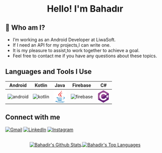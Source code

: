 <h1 align="center">Hello! I'm Bahadır</h1>



## 👋‍ Who am I?

- I’m working as an Android Developer at LiwaSoft.
- If I need an API for my projects,I can write one.
- It is my pleasure to assist,to work together to achieve a goal.
- Feel free to contact me if you have any questions about these topics.

<h2 align="left">Languages and Tools I Use</h2>

| Android | Kotlin | Java | Firebase | C# | 
| :-: | :-: | :-: | :-: | :-: | 
|<img align="center" src="https://developer.android.com/images/logos/android.svg" alt="android" width="40" height="40"/>|<img align="center" src="https://www.vectorlogo.zone/logos/kotlinlang/kotlinlang-icon.svg" alt="kotlin" width="40" height="40"/>|<img align="center" src="https://raw.githubusercontent.com/devicons/devicon/master/icons/java/java-original.svg" alt="java" width="40" height="40"/>|<img align="center" src="https://www.vectorlogo.zone/logos/firebase/firebase-icon.svg" alt="firebase" width="40" height="40"/>|<img align="center" src="https://raw.githubusercontent.com/devicons/devicon/master/icons/csharp/csharp-original.svg" alt="csharp" width="40" height="40"/>|


## Connect with me
<p align="left">
	<a href="mailto:bahadir.kayis2409@gmail.com"><img src="https://img.icons8.com/bubbles/75/000000/gmail.png" alt="Gmail"/></a>
	<a href="https://www.linkedin.com/in/bahadir-kayis-b27573228/"><img src="https://img.icons8.com/bubbles/75/000000/linkedin.png" alt="LinkedIn"/></a>
	<a href="https://www.instagram.com/bahadirkayiss/"><img src="https://img.icons8.com/bubbles/75/000000/instagram-new--v2.png" alt="Instagram"/></a>
</p>

## 


<p align="center">
<a href="https://github.com/BahadirKayis/github-readme-stats"><img height="165em" alt="Bahadir's Github Stats" align="center" src="https://github-readme-stats.vercel.app/api?username=bahadirkayis&show_icons=true&count_private=true&theme=react&hide_border=true&bg_color=0D1117" /> <img height="165em"  alt="Bahadir's Top Languages" align="center" src="https://github-readme-stats.vercel.app/api/top-langs/?username=BahadirKayis&langs_count=8&count_private=true&layout=compact&theme=react&hide_border=true&bg_color=0D1117&&hide=html,css,javascript" /></a>
</p>

